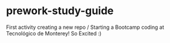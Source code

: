 # prework-study-guide
First activity creating a new repo / Starting a Bootcamp coding at Tecnológico de Monterey! So Excited :) 
